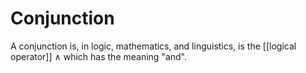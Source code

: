 # Conjunction
A conjunction is, in logic, mathematics, and linguistics, is the [[logical operator]] $\wedge$ which has the meaning "and".